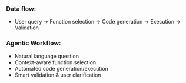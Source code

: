 ### Data flow:
- User query → Function selection → Code generation → Execution → Validation

### Agentic Workflow:
- Natural language question
- Context-aware function selection
- Automated code generation/execution
- Smart validation & user clarification
